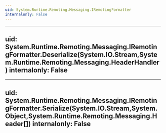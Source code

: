 ```yaml
---
uid: System.Runtime.Remoting.Messaging.IRemotingFormatter
internalonly: False
---
```


---
uid: System.Runtime.Remoting.Messaging.IRemotingFormatter.Deserialize(System.IO.Stream,System.Runtime.Remoting.Messaging.HeaderHandler)
internalonly: False
---

---
uid: System.Runtime.Remoting.Messaging.IRemotingFormatter.Serialize(System.IO.Stream,System.Object,System.Runtime.Remoting.Messaging.Header[])
internalonly: False
---
